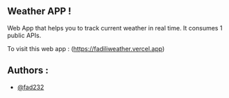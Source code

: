 ## **Weather APP !**

Web App that helps you to track current weather in real time.
It consumes 1 public APIs.

To visit this web app : (https://fadiliweather.vercel.app)

## **Authors :**

- [@fad232](https://www.github.com/fad232)
